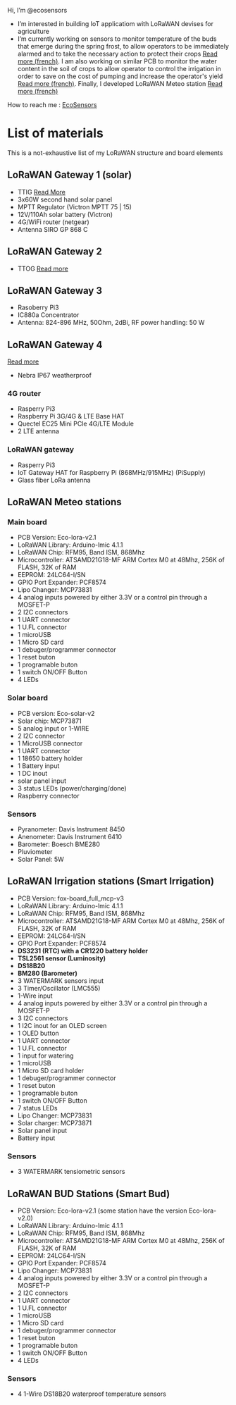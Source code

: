 Hi, I’m @ecosensors
- I’m interested in building IoT applicatiom with LoRaWAN devises for agriculture
- I’m currently working on sensors to monitor temperature of the buds that emerge during the spring frost, to allow operators to be immediately alarmed and to take the necessary action to protect their crops [Read more (french)](https://eco-sensors.ch/smart-bud/). I am also working on similar PCB to monitor the water content in the soil of crops to allow operator to control the irrigation in order to save on the cost of pumping and increase the operator's yield [Read more (french)](https://eco-sensors.ch/smart-irrigation/). Finally, I developed LoRaWAN Meteo station [Read more (french)](https://eco-sensors.ch/meteo/)

How to reach me : [EcoSensors](https://www.eco-sensors.ch)

# List of materials
This is a not-exhaustive list of my LoRaWAN structure and board elements

## LoRaWAN Gateway 1 (solar)
* TTIG [Read More](https://www.thethingsindustries.com/docs/gateways/thethingsindoorgateway/)
* 3x60W second hand solar panel
* MPTT Regulator (Victron MPTT 75 | 15)
* 12V/110Ah solar battery (Victron)
* 4G/WiFi router (netgear)
* Antenna SIRO GP 868 C

## LoRaWAN Gateway 2
* TTOG [Read more](https://www.thethingsindustries.com/docs/gateways/thethingsoutdoor/)

## LoRaWAN Gateway 3
* Rasoberry Pi3
* IC880a Concentrator
* Antenna: 824-896 MHz, 50Ohm, 2dBi, RF power handling: 50 W

## LoRaWAN Gateway 4
[Read more](https://eco-sensors.ch/passerelle-lorawan-avec-deux-raspberry-pi3/)

* Nebra IP67 weatherproof

### 4G router
* Rasperry Pi3
* Raspberry Pi 3G/4G & LTE Base HAT
* Quectel EC25 Mini PCIe 4G/LTE Module
* 2 LTE antenna

### LoRaWAN gateway
* Rasperry Pi3
* IoT Gateway HAT for Raspberry Pi (868MHz/915MHz) (PiSupply)
* Glass fiber LoRa antenna


## LoRaWAN Meteo stations
### Main board
* PCB Version: Eco-lora-v2.1
* LoRaWAN Library: Arduino-lmic 4.1.1
* LoRaWAN Chip: RFM95, Band ISM, 868Mhz
* Microcontroller: ATSAMD21G18-MF ARM Cortex M0 at 48Mhz, 256K of FLASH, 32K of RAM
* EEPROM: 24LC64-I/SN
* GPIO Port Expander: PCF8574
* Lipo Changer: MCP73831
* 4 analog inputs powered by either 3.3V or a control pin through a MOSFET-P
* 2 I2C connectors
* 1 UART connector
* 1 U.FL connector
* 1 microUSB
* 1 Micro SD card
* 1 debuger/programmer connector
* 1 reset buton
* 1 programable buton
* 1 switch ON/OFF Button
* 4 LEDs

### Solar board
* PCB version: Eco-solar-v2
* Solar chip: MCP73871
* 5 analog input or 1-WIRE
* 2 I2C connector
* 1 MicroUSB connector
* 1 UART connector
* 1 18650 battery holder
* 1 Battery input
* 1 DC inout
* solar panel input
* 3 status LEDs (power/charging/done)
* Raspberry connector

### Sensors
* Pyranometer: Davis Instrument 8450
* Anenometer: Davis Instrument 6410
* Barometer: Boesch BME280
* Pluviometer
* Solar Panel: 5W

## LoRaWAN Irrigation stations (Smart Irrigation)
* PCB Version: fox-board_full_mcp-v3
* LoRaWAN Library: Arduino-lmic 4.1.1
* LoRaWAN Chip: RFM95, Band ISM, 868Mhz
* Microcontroller: ATSAMD21G18-MF ARM Cortex M0 at 48Mhz, 256K of FLASH, 32K of RAM
* EEPROM: 24LC64-I/SN
* GPIO Port Expander: PCF8574
* **DS3231 (RTC) with a CR1220 battery holder**
* **TSL2561 sensor (Luminosity)**
* **DS18B20**
* **BM280 (Barometer)**
* 3 WATERMARK sensors input
* 3 Timer/Oscillator (LMC555)
* 1-Wire input
* 4 analog inputs powered by either 3.3V or a control pin through a MOSFET-P
* 3 I2C connectors
* 1 I2C inout for an OLED screen
* 1 OLED button
* 1 UART connector
* 1 U.FL connector
* 1 input for watering
* 1 microUSB
* 1 Micro SD card holder
* 1 debuger/programmer connector
* 1 reset buton
* 1 programable buton
* 1 switch ON/OFF Button
* 7 status LEDs
* Lipo Changer: MCP73831
* Solar charger: MCP73871
* Solar panel input
* Battery input

### Sensors
* 3 WATERMARK tensiometric sensors

## LoRaWAN BUD Stations (Smart Bud)
* PCB Version: Eco-lora-v2.1 (some station have the version Eco-lora-v2.0)
* LoRaWAN Library: Arduino-lmic 4.1.1
* LoRaWAN Chip: RFM95, Band ISM, 868Mhz
* Microcontroller: ATSAMD21G18-MF ARM Cortex M0 at 48Mhz, 256K of FLASH, 32K of RAM
* EEPROM: 24LC64-I/SN
* GPIO Port Expander: PCF8574
* Lipo Changer: MCP73831
* 4 analog inputs powered by either 3.3V or a control pin through a MOSFET-P
* 2 I2C connectors
* 1 UART connector
* 1 U.FL connector
* 1 microUSB
* 1 Micro SD card
* 1 debuger/programmer connector
* 1 reset buton
* 1 programable buton
* 1 switch ON/OFF Button
* 4 LEDs

### Sensors
* 4 1-Wire DS18B20 waterproof temperature sensors




